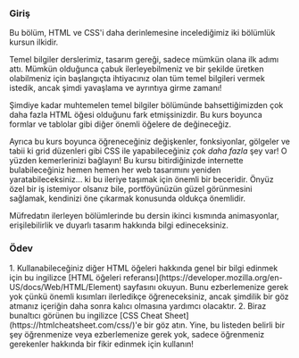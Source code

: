 ### Giriş

Bu bölüm, HTML ve CSS'i daha derinlemesine incelediğimiz iki bölümlük kursun ilkidir.

Temel bilgiler derslerimiz, tasarım gereği, sadece mümkün olana ilk adımı attı. Mümkün olduğunca çabuk ilerleyebilmeniz ve bir şekilde üretken olabilmeniz için başlangıçta ihtiyacınız olan tüm temel bilgileri vermek istedik, ancak şimdi yavaşlama ve ayrıntıya girme zamanı!

Şimdiye kadar muhtemelen temel bilgiler bölümünde bahsettiğimizden çok daha fazla HTML öğesi olduğunu fark etmişsinizdir. Bu kurs boyunca formlar ve tablolar gibi diğer önemli öğelere de değineceğiz.

Ayrıca bu kurs boyunca öğreneceğiniz değişkenler, fonksiyonlar, gölgeler ve tabii ki grid düzenleri gibi CSS ile yapabileceğiniz _çok daha fazla_ şey var! O yüzden kemerlerinizi bağlayın! Bu kursu bitirdiğinizde internette bulabileceğiniz hemen hemen her web tasarımını yeniden yaratabileceksiniz... ki bu ileriye taşımak için önemli bir beceridir. Önyüz özel bir iş istemiyor olsanız bile, portföyünüzün güzel görünmesini sağlamak, kendinizi öne çıkarmak konusunda oldukça önemlidir.

Müfredatın ilerleyen bölümlerinde bu dersin ikinci kısmında animasyonlar, erişilebilirlik ve duyarlı tasarım hakkında bilgi edineceksiniz.

### Ödev

<div class="lesson-content__panel" markdown="1">
1. Kullanabileceğiniz diğer HTML öğeleri hakkında genel bir bilgi edinmek için bu ingilizce [HTML öğeleri referansı](https://developer.mozilla.org/en-US/docs/Web/HTML/Element) sayfasını okuyun. Bunu ezberlemenize gerek yok çünkü önemli kısımları ilerledikçe öğreneceksiniz, ancak şimdilik bir göz atmanız içeriğin daha sonra kalıcı olmasına yardımcı olacaktır.
2. Biraz bunaltıcı görünen bu ingilizce [CSS Cheat Sheet](https://htmlcheatsheet.com/css/)'e bir göz atın.  Yine, bu listeden belirli bir şey öğrenmenize veya ezberlemenize gerek yok, sadece öğrenmeniz gerekenler hakkında bir fikir edinmek için kullanın!
</div>

